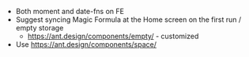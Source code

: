 * Both moment and date-fns on FE
* Suggest syncing Magic Formula at the Home screen on the first run / empty storage
  * https://ant.design/components/empty/ - customized
* Use <Space> https://ant.design/components/space/